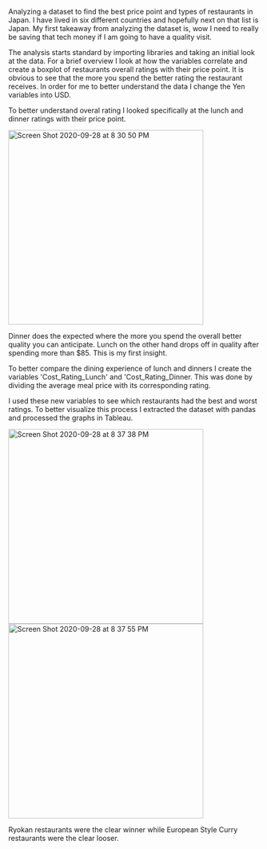 Analyzing a dataset to find the best price point and types of restaurants in Japan. 
I have lived in six different countries and hopefully next on that list is Japan. My first takeaway from  analyzing the dataset is, wow I need to really be saving that tech money if I am going to have a quality visit.

The analysis starts standard by importing libraries and taking an initial look at the data. For a brief overview I look at how the variables correlate and create a boxplot of restaurants overall ratings with their price point. 
It is obvious to see that the more you spend the better rating the restaurant receives.
In order for me to better understand the data I change the Yen variables into USD.

To better understand overal rating I looked specifically at the lunch and dinner ratings with their price point. 

<img width="390" alt="Screen Shot 2020-09-28 at 8 30 50 PM" src="https://user-images.githubusercontent.com/68958681/94502251-5cafa000-01c9-11eb-8af6-d783a0e29855.png">

Dinner does the expected where the more you spend the overall better quality you can anticipate. Lunch on the other hand drops off in quality after spending more than $85. This is my first insight. 

To better compare the dining experience of lunch and dinners I create the variables 'Cost_Rating_Lunch' and 'Cost_Rating_Dinner. This was done by dividing the average meal price with its corresponding rating.


I used these new variables to see which restaurants had the best and worst ratings. To better visualize this process I extracted the dataset with pandas and processed the graphs in Tableau.

<img width="390" alt="Screen Shot 2020-09-28 at 8 37 38 PM" src="https://user-images.githubusercontent.com/68958681/94502665-4fdf7c00-01ca-11eb-84d6-735f3b75c10d.png">

<img width="390" alt="Screen Shot 2020-09-28 at 8 37 55 PM" src="https://user-images.githubusercontent.com/68958681/94502693-5a9a1100-01ca-11eb-98eb-af9be550c113.png">

Ryokan restaurants were the clear winner while European Style Curry restaurants were the clear looser. 
